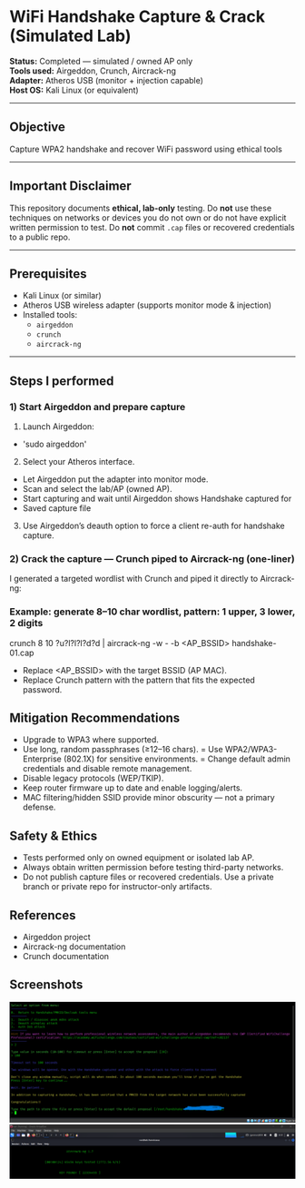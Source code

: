 # WiFi Handshake Capture & Crack (Simulated Lab)

**Status:** Completed — simulated / owned AP only  
**Tools used:** Airgeddon, Crunch, Aircrack-ng  
**Adapter:** Atheros USB (monitor + injection capable)  
**Host OS:** Kali Linux (or equivalent)

---

## Objective
Capture WPA2 handshake and recover WiFi password using ethical tools

---

## Important Disclaimer
This repository documents **ethical, lab-only** testing. Do **not** use these techniques on networks or devices you do not own or do not have explicit written permission to test. Do **not** commit `.cap` files or recovered credentials to a public repo.

---

## Prerequisites
- Kali Linux (or similar)
- Atheros USB wireless adapter (supports monitor mode & injection)
- Installed tools:
  - `airgeddon`
  - `crunch`
  - `aircrack-ng`

---

## Steps I performed 

### 1) Start Airgeddon and prepare capture
1. Launch Airgeddon:
  - 'sudo airgeddon'

2. Select your Atheros interface.
- Let Airgeddon put the adapter into monitor mode.
- Scan and select the lab/AP (owned AP).
- Start capturing and wait until Airgeddon shows Handshake captured for <SSID>
- Saved capture file

3. Use Airgeddon’s deauth option to force a client re-auth for handshake capture.

### 2) Crack the capture — Crunch piped to Aircrack-ng (one-liner)
I generated a targeted wordlist with Crunch and piped it directly to Aircrack-ng:
### Example: generate 8–10 char wordlist, pattern: 1 upper, 3 lower, 2 digits
crunch 8 10 ?u?l?l?l?d?d | aircrack-ng -w - -b <AP_BSSID> handshake-01.cap
- Replace <AP_BSSID> with the target BSSID (AP MAC).
- Replace Crunch pattern with the pattern that fits the expected password.

## Mitigation Recommendations
- Upgrade to WPA3 where supported.
- Use long, random passphrases (≥12–16 chars).
= Use WPA2/WPA3-Enterprise (802.1X) for sensitive environments.
= Change default admin credentials and disable remote management.
- Disable legacy protocols (WEP/TKIP).
- Keep router firmware up to date and enable logging/alerts.
- MAC filtering/hidden SSID provide minor obscurity — not a primary defense.

## Safety & Ethics
- Tests performed only on owned equipment or isolated lab AP.
- Always obtain written permission before testing third-party networks.
- Do not publish capture files or recovered credentials. Use a private branch or private repo for instructor-only artifacts.

## References
- Airgeddon project
- Aircrack-ng documentation
- Crunch documentation

## Screenshots
![photo of captured handshake](Screenshots/hanshake.png)
![photo of aircrack](Screenshots/aircrack.png)



